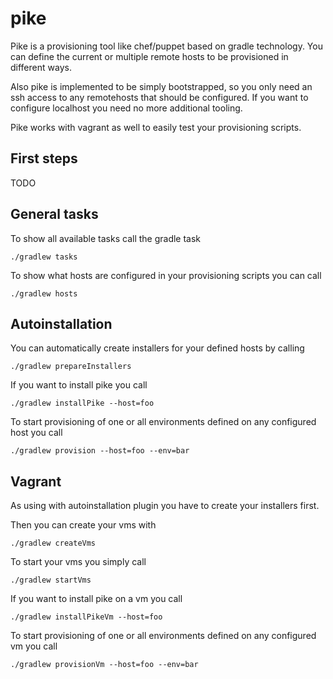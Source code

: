 pike
====

Pike is a provisioning tool like chef/puppet based on gradle technology. You can define the current or multiple 
remote hosts to be provisioned in different ways. 

Also pike is implemented to be simply bootstrapped, 
so you only need an ssh access to any remotehosts that should be configured. If you want to configure localhost you need no more additional tooling. 

Pike works with vagrant as well to easily test your provisioning scripts. 


## First steps 

   TODO

## General tasks

To show all available tasks call the gradle task 

    ./gradlew tasks 


To show what hosts are configured in your provisioning scripts you can call 

    ./gradlew hosts 


## Autoinstallation

You can automatically create installers for your defined hosts by calling

    ./gradlew prepareInstallers 

If you want to install pike you call

    ./gradlew installPike --host=foo 

To start provisioning of one or all environments defined on any configured host you call 

    ./gradlew provision --host=foo --env=bar 


## Vagrant

As using with autoinstallation plugin you have to create your installers first. 

Then you can create your vms with

    ./gradlew createVms 

To start your vms you simply call

    ./gradlew startVms 

If you want to install pike on a vm you call

    ./gradlew installPikeVm --host=foo 

To start provisioning of one or all environments defined on any configured vm you call 

    ./gradlew provisionVm --host=foo --env=bar 
